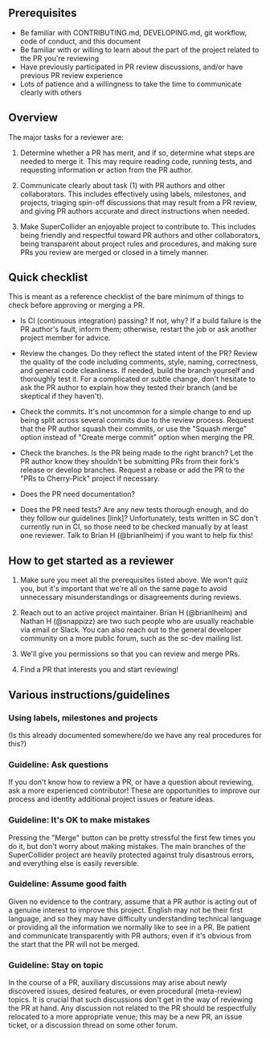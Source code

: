 ## Prerequisites

- Be familiar with CONTRIBUTING.md, DEVELOPING.md, git workflow, code of conduct, and this document
- Be familiar with or willing to learn about the part of the project related to the PR you're reviewing
- Have previously participated in PR review discussions, and/or have previous PR review experience
- Lots of patience and a willingness to take the time to communicate clearly with others

## Overview

The major tasks for a reviewer are:

1. Determine whether a PR has merit, and if so, determine what steps are needed to merge it. This may require reading code, running tests, and requesting information or action from the PR author.

2. Communicate clearly about task (1) with PR authors and other collaborators. This includes effectively using labels, milestones, and projects, triaging spin-off discussions that may result from a PR review, and giving PR authors accurate and direct instructions when needed.

3. Make SuperCollider an enjoyable project to contribute to. This includes being friendly and respectful toward PR authors and other collaborators, being transparent about project rules and procedures, and making sure PRs you review are merged or closed in a timely manner.

## Quick checklist

This is meant as a reference checklist of the bare minimum of things to check before approving or merging a PR.

- Is CI (continuous integration) passing? If not, why? If a build failure is the PR author's fault, inform them; otherwise, restart the job or ask another project member for advice.

- Review the changes. Do they reflect the stated intent of the PR? Review the quality of the code including comments, style, naming, correctness, and general code cleanliness. If needed, build the branch yourself and thoroughly test it. For a complicated or subtle change, don't hesitate to ask the PR author to explain how they tested their branch (and be skeptical if they haven't).

- Check the commits. It's not uncommon for a simple change to end up being split across several commits due to the review process. Request that the PR author squash their commits, or use the "Squash merge" option instead of "Create merge commit" option when merging the PR.

- Check the branches. Is the PR being made to the right branch? Let the PR author know they shouldn't be submitting PRs from their fork's release or develop branches. Request a rebase or add the PR to the "PRs to Cherry-Pick" project if necessary.

- Does the PR need documentation?

- Does the PR need tests? Are any new tests thorough enough, and do they follow our guidelines [link]? Unfortunately, tests written in SC don't currently run in CI, so those need to be checked manually by at least one reviewer. Talk to Brian H (@brianlheim) if you want to help fix this!

## How to get started as a reviewer

1. Make sure you meet all the prerequisites listed above. We won't quiz you, but it's important that we're all on the same page to avoid unnecessary misunderstandings or disagreements during reviews.

2. Reach out to an active project maintainer. Brian H (@brianlheim) and Nathan H (@snappizz) are two such people who are usually reachable via email or Slack. You can also reach out to the general developer community on a more public forum, such as the sc-dev mailing list.

3. We'll give you permissions so that you can review and merge PRs.

4. Find a PR that interests you and start reviewing!

## Various instructions/guidelines

### Using labels, milestones and projects

(Is this already documented somewhere/do we have any real procedures for this?)

### Guideline: Ask questions

If you don't know how to review a PR, or have a question about reviewing, ask a more experienced contributor! These are opportunities to improve our process and identity additional project issues or feature ideas.

### Guideline: It's OK to make mistakes

Pressing the "Merge" button can be pretty stressful the first few times you do it, but don't worry about making mistakes. The main branches of the SuperCollider project are heavily protected against truly disastrous errors, and everything else is easily reversible.

### Guideline: Assume good faith 

Given no evidence to the contrary, assume that a PR author is acting out of a genuine interest to improve this project. English may not be their first language, and so they may have difficulty understanding technical language or providing all the information we normally like to see in a PR. Be patient and communicate transparently with PR authors; even if it's obvious from the start that the PR will not be merged.

### Guideline: Stay on topic

In the course of a PR, auxiliary discussions may arise about newly discovered issues, desired features, or even procedural (meta-review) topics. It is crucial that such discussions don't get in the way of reviewing the PR at hand. Any discussion not related to the PR should be respectfully relocated to a more appropriate venue; this may be a new PR, an issue ticket, or a discussion thread on some other forum.
